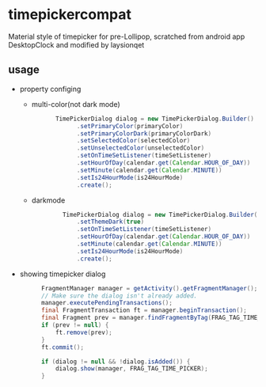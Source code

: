 # timepickercompat
Material style of timepicker for pre-Lollipop, scratched from android app DesktopClock and modified by laysionqet

## usage
- property configing
  - multi-color(not dark mode)
  ```java
            TimePickerDialog dialog = new TimePickerDialog.Builder()
                  .setPrimaryColor(primaryColor)
                  .setPrimaryColorDark(primaryColorDark)
                  .setSelectedColor(selectedColor)
                  .setUnselectedColor(unselectedColor)
                  .setOnTimeSetListener(timeSetListener)
                  .setHourOfDay(calendar.get(Calendar.HOUR_OF_DAY))
                  .setMinute(calendar.get(Calendar.MINUTE))
                  .setIs24HourMode(is24HourMode)
                  .create();
  ```
                  
  - darkmode
  ```java
              TimePickerDialog dialog = new TimePickerDialog.Builder()
                  .setThemeDark(true)
                  .setOnTimeSetListener(timeSetListener)
                  .setHourOfDay(calendar.get(Calendar.HOUR_OF_DAY))
                  .setMinute(calendar.get(Calendar.MINUTE))
                  .setIs24HourMode(is24HourMode)
                  .create();
  ```
                  
- showing timepicker dialog
  ```java
        FragmentManager manager = getActivity().getFragmentManager();
        // Make sure the dialog isn't already added.
        manager.executePendingTransactions();
        final FragmentTransaction ft = manager.beginTransaction();
        final Fragment prev = manager.findFragmentByTag(FRAG_TAG_TIME_PICKER);
        if (prev != null) {
            ft.remove(prev);
        }
        ft.commit();

        if (dialog != null && !dialog.isAdded()) {
            dialog.show(manager, FRAG_TAG_TIME_PICKER);
        }
  ```
